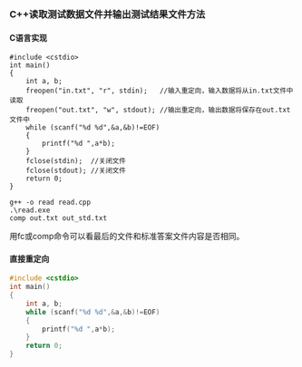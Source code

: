 ### C++读取测试数据文件并输出测试结果文件方法

#### C语言实现
```
#include <cstdio>
int main()
{
    int a, b;
    freopen("in.txt", "r", stdin);   //输入重定向，输入数据将从in.txt文件中读取
    freopen("out.txt", "w", stdout); //输出重定向，输出数据将保存在out.txt文件中
    while (scanf("%d %d",&a,&b)!=EOF)
    {
        printf("%d ",a*b);
    }
    fclose(stdin);  //关闭文件
    fclose(stdout); //关闭文件
    return 0;
}
```
```shell
g++ -o read read.cpp 
.\read.exe
comp out.txt out_std.txt
```
用fc或comp命令可以看最后的文件和标准答案文件内容是否相同。
#### 直接重定向
```cpp
#include <cstdio>
int main()
{
    int a, b;
    while (scanf("%d %d",&a,&b)!=EOF)
    {
        printf("%d ",a*b);
    }
    return 0;
}
```